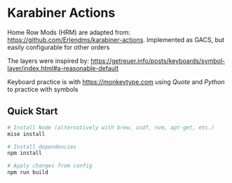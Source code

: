 # Karabiner Actions

Home Row Mods (HRM) are adapted from: <https://github.com/Erlendms/karabiner-actions>. Implemented as GACS, but easily configurable for other orders

The layers were inspired by: <https://getreuer.info/posts/keyboards/symbol-layer/index.html#a-reasonable-default>

Keyboard practice is with <https://monkeytype.com> using *Quote* and *Python* to practice with symbols

## Quick Start

```sh
# Install Node (alternatively with brew, asdf, nvm, apt-get, etc.)
mise install

# Install dependencies
npm install

# Apply changes from config
npm run build
```
